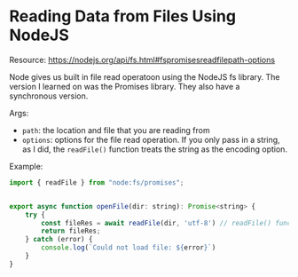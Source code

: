 # Reading Data from Files Using NodeJS

Resource: https://nodejs.org/api/fs.html#fspromisesreadfilepath-options

Node gives us built in file read operatoon using the NodeJS fs library. The version I learned on was the Promises library. They also have a synchronous version.

Args: 
- `path`: the location and file that you are reading from
- `options`: options for the file read operation. If you only pass in a string, as I did, the `readFile()` function treats the string as the encoding option.

Example:

```javascript
import { readFile } from "node:fs/promises";


export async function openFile(dir: string): Promise<string> {
    try {
        const fileRes = await readFile(dir, 'utf-8') // readFile() function
        return fileRes;
    } catch (error) {
        console.log(`Could not load file: ${error}`)
    }
}
```